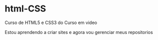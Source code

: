 # html-CSS
 Curso de HTML5 e CSS3 do Curso em video

Estou aprendendo a criar sites e agora vou gerenciar meus repositorios